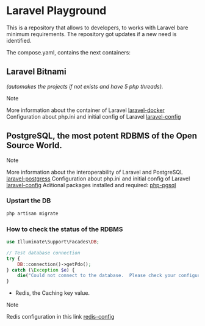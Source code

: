 # Laravel Playground

This is a repository that allows to developers, to works with Laravel bare minimum requirements. The repository got updates if a new need is identified.

The compose.yaml, contains the next containers:
## Laravel Bitnami 
*(automakes the projects if not exists and have 5 php threads).*

>[!NOTE]
> More information about the container of Laravel [laravel-docker](https://hub.docker.com/r/bitnami/laravel)
> Configuration about php.ini and initial config of Laravel [laravel-config](https://docs.bitnami.com/aws/infrastructure/lapp/get-started/use-laravel/)

## PostgreSQL, the most potent RDBMS of the Open Source World.

>[!NOTE]
> More information about the interoperability of Laravel and PostgreSQL [laravel-postgress](https://supabase.com/blog/laravel-postgres)
> Configuration about php.ini and initial config of Laravel [laravel-config](https://docs.bitnami.com/aws/infrastructure/lapp/get-started/use-laravel/)
> Aditional packages installed and required: [php-pgsql](https://packages.debian.org/bullseye/php-pgsql)

### Upstart the DB

```bash
php artisan migrate
```

### How to check the status of the RDBMS
```php
use Illuminate\Support\Facades\DB;

// Test database connection
try {
    DB::connection()->getPdo();
} catch (\Exception $e) {
    die("Could not connect to the database.  Please check your configuration. error:" . $e );
}
```


- Redis, the Caching key value.

> [!NOTE]
> Redis configuration in this link [redis-config](https://laravel.com/docs/11.x/redis#configuration)

